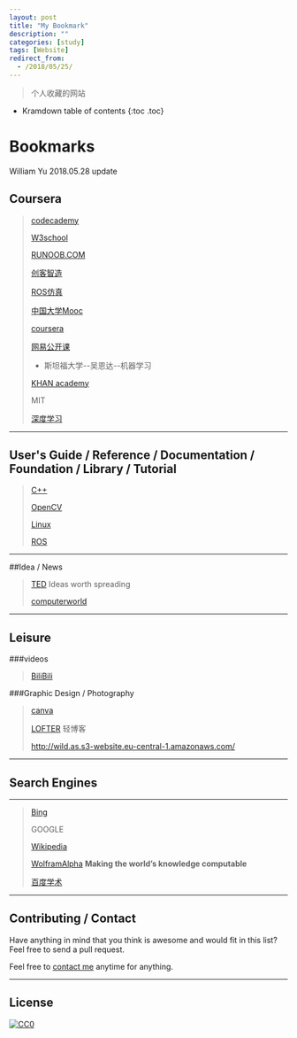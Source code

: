 ```yaml
---
layout: post
title: "My Bookmark"
description: ""
categories: [study]
tags: [Website]
redirect_from:
  - /2018/05/25/
---
```


> 个人收藏的网站

* Kramdown table of contents
{:toc .toc}
# Bookmarks

William Yu  2018.05.28  update

## Coursera

> [codecademy](https://www.codecademy.com)
>
> [W3school](http://www.w3school.com.cn/index.html)
>
> [RUNOOB.COM](http://www.runoob.com/)
>
> [创客智造](https://www.ncnynl.com/)
>
> [ROS仿真](http://rosclub.cn/cate-12.html)
>
> [中国大学Mooc](https://www.icourse163.org/)
>
> [coursera](https://www.coursera.org)
>
> [网易公开课](https://open.163.com/)
>
> - 斯坦福大学--吴恩达--机器学习
>
> [KHAN academy](https://www.khanacademy.org/)
>
> MIT
>
> [深度学习](https://www.deeplearning.ai/)

-----



## User's Guide / Reference  / Documentation / Foundation / Library / Tutorial

> [C++](http://www.cplusplus.com/reference/)
>
> [OpenCV](https://docs.opencv.org/3.3.1/index.html)
>
> [Linux](http://www.runoob.com/linux/linux-command-manual.html)
>
> [ROS](http://wiki.ros.org/)

------



##Idea / News

> [TED](https://www.ted.com/)   Ideas worth spreading
>
> [computerworld](https://www.computerworld.com/)

----



## Leisure 

###videos

>[BiliBili](https://www.bilibili.com)

###Graphic Design / Photography

> [canva](https://www.canva.com/create-a-design)  
>
> [LOFTER](http://www.lofter.com)  轻博客
>
> http://wild.as.s3-website.eu-central-1.amazonaws.com/

------



## Search Engines

-------

> [Bing](https://cn.bing.com/)
>
> GOOGLE
>
> [Wikipedia](https://www.wikipedia.org/)
>
> [WolframAlpha](http://www.wolframalpha.com/)       **Making the world’s knowledge computable**
>
> [百度学术](http://xueshu.baidu.com/)

----



## Contributing / Contact

Have anything in mind that you think is awesome and would fit in this list? Feel free to send a pull request.

Feel free to [contact me](mailto:windmillyucong@163.com) anytime for anything.

-----



## License

[![CC0](http://i.creativecommons.org/p/zero/1.0/88x31.png)](http://creativecommons.org/publicdomain/zero/1.0/)

